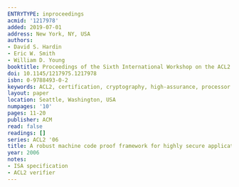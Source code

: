 ```yaml
---
ENTRYTYPE: inproceedings
acmid: '1217978'
added: 2019-07-01
address: New York, NY, USA
authors:
- David S. Hardin
- Eric W. Smith
- William D. Young
booktitle: Proceedings of the Sixth International Workshop on the ACL2 Theorem Prover and Its Applications
doi: 10.1145/1217975.1217978
isbn: 0-9788493-0-2
keywords: ACL2, certification, cryptography, high-assurance, processor modeling, symbolic simulation, theorem proving
layout: paper
location: Seattle, Washington, USA
numpages: '10'
pages: 11-20
publisher: ACM
read: false
readings: []
series: ACL2 '06
title: A robust machine code proof framework for highly secure applications
year: 2006
notes:
- ISA specification
- ACL2 verifier
---
```

